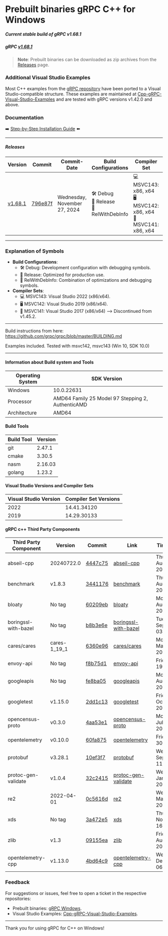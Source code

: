 # Prebuilt binaries gRPC C++ for Windows

##### Current stable build of gRPC v1.68.1

##### gRPC [v1.68.1](https://github.com/grpc/grpc/releases/tag/v1.68.1)

> **Note**: Prebuilt binaries can be downloaded as zip archives from the [Releases](https://github.com/thommyho/gRPC_windows/releases) page.

### Additional Visual Studio Examples

Most C++ examples from the [gRPC repository](https://github.com/grpc/grpc/tree/master/examples/cpp) have been ported to a
Visual Studio-compatible structure. These examples are maintained at [Cpp-gRPC-Visual-Studio-Examples](https://github.com/thommyho/Cpp-gRPC-Visual-Studio-Examples)
and are tested with gRPC versions v1.42.0 and above.

### Documentation

➡️ [Step-by-Step Installation Guide](https://thommyho.github.io/Cpp-gRPC-Windows-PreBuilts) ⬅️

______________________________________________________________________

##### Releases

| Version                                                                  | Commit                                                                                  | Commit-Date                  | Build Configurations                        | Compiler Set                                                         | Example |
| ------------------------------------------------------------------------ | --------------------------------------------------------------------------------------- | ---------------------------- | ------------------------------------------- | -------------------------------------------------------------------- | ------- |
| [v1.68.1](https://github.com/thommyho/gRPC_windows/releases/tag/v1.68.1) | [796e87f](https://github.com/grpc/grpc/commit/796e87f16136533977b8647b50a020519fd7a137) | Wednesday, November 27, 2024 | 🛠️ Debug<br>🚀 Release<br>🔧 RelWithDebInfo | 💻 MSVC143: x86, x64<br>🖥️ MSVC142: x86, x64<br>🔲 MSVC141: x86, x64 | ✅      |

______________________________________________________________________

### Explanation of Symbols

- **Build Configurations**:
  - 🛠️ Debug: Development configuration with debugging symbols.
  - 🚀 Release: Optimized for production use.
  - 🔧 RelWithDebInfo: Combination of optimizations and debugging symbols.
- **Compiler Sets**:
  - 💻 MSVC143: Visual Studio 2022 (x86/x64).
  - 🖥️ MSVC142: Visual Studio 2019 (x86/x64).
  - 🔲 MSVC141: Visual Studio 2017 (x86/x64) --> Discontinued from v1.45.2.

______________________________________________________________________

Build instructions from here: <https://github.com/grpc/grpc/blob/master/BUILDING.md>

Examples included. Tested with msvc142, msvc143 (Win 10, SDK 10.0)

______________________________________________________________________

#### Information about Build system and Tools

| Operating System | SDK Version                                       |
| ---------------- | ------------------------------------------------- |
| Windows          | 10.0.22631                                        |
| Processor        | AMD64 Family 25 Model 97 Stepping 2, AuthenticAMD |
| Architecture     | AMD64                                             |

#### Build Tools

| Build Tool | Version |
| ---------- | ------- |
| git        | 2.47.1  |
| cmake      | 3.30.5  |
| nasm       | 2.16.03 |
| golang     | 1.23.2  |

#### Visual Studio Versions and Compiler Sets

| Visual Studio Version | Compiler Set Versions |
| --------------------- | --------------------- |
| 2022                  | 14.41.34120           |
| 2019                  | 14.29.30133           |

#### gRPC c++ Third Party Components

| Third Party Component | Version      | Commit                                                                                                                    | Link                                                                               | Timestamp                     |
| --------------------- | ------------ | ------------------------------------------------------------------------------------------------------------------------- | ---------------------------------------------------------------------------------- | ----------------------------- |
| abseil-cpp            | 20240722.0   | [4447c75](https://github.com/abseil/abseil-cpp.git/commit/4447c7562e3bc702ade25105912dce503f0c4010)                       | [abseil-cpp](https://github.com/abseil/abseil-cpp.git)                             | Thursday, August 01, 2024     |
| benchmark             | v1.8.3       | [3441176](https://github.com/google/benchmark/commit/344117638c8ff7e239044fd0fa7085839fc03021)                            | [benchmark](https://github.com/google/benchmark)                                   | Thursday, August 31, 2023     |
| bloaty                | No tag       | [60209eb](https://github.com/google/bloaty.git/commit/60209eb1ccc34d5deefb002d1b7f37545204f7f2)                           | [bloaty](https://github.com/google/bloaty.git)                                     | Monday, August 16, 2021       |
| boringssl-with-bazel  | No tag       | [b8b3e6e](https://github.com/google/boringssl.git/commit/b8b3e6e11166719a8ebfa43c0cde9ad7d57a84f6)                        | [boringssl-with-bazel](https://github.com/google/boringssl.git)                    | Tuesday, September 03, 2024   |
| cares/cares           | cares-1_19_1 | [6360e96](https://github.com/c-ares/c-ares.git/commit/6360e96b5cf8e5980c887ce58ef727e53d77243a)                           | [cares/cares](https://github.com/c-ares/c-ares.git)                                | Monday, May 22, 2023          |
| envoy-api             | No tag       | [f8b75d1](https://github.com/envoyproxy/data-plane-api.git/commit/f8b75d1efa92bbf534596a013d9ca5873f79dd30)               | [envoy-api](https://github.com/envoyproxy/data-plane-api.git)                      | Friday, July 19, 2024         |
| googleapis            | No tag       | [fe8ba05](https://github.com/googleapis/googleapis.git/commit/fe8ba054ad4f7eca946c2d14a63c3f07c0b586a0)                   | [googleapis](https://github.com/googleapis/googleapis.git)                         | Monday, August 19, 2024       |
| googletest            | v1.15.0      | [2dd1c13](https://github.com/google/googletest.git/commit/2dd1c131950043a8ad5ab0d2dda0e0970596586a)                       | [googletest](https://github.com/google/googletest.git)                             | Friday, October 06, 2023      |
| opencensus-proto      | v0.3.0       | [4aa53e1](https://github.com/census-instrumentation/opencensus-proto.git/commit/4aa53e15cbf1a47bc9087e6cfdca214c1eea4e89) | [opencensus-proto](https://github.com/census-instrumentation/opencensus-proto.git) | Monday, July 20, 2020         |
| opentelemetry         | v0.10.0      | [60fa875](https://github.com/open-telemetry/opentelemetry-proto.git/commit/60fa8754d890b5c55949a8c68dcfd7ab5c2395df)      | [opentelemetry](https://github.com/open-telemetry/opentelemetry-proto.git)         | Friday, July 30, 2021         |
| protobuf              | v3.28.1      | [10ef3f7](https://github.com/protocolbuffers/protobuf.git/commit/10ef3f77683f77fb3c059bf47725c27b3ff41e63)                | [protobuf](https://github.com/protocolbuffers/protobuf.git)                        | Wednesday, September 11, 2024 |
| protoc-gen-validate   | v1.0.4       | [32c2415](https://github.com/envoyproxy/protoc-gen-validate.git/commit/32c2415389a3538082507ae537e7edd9578c64ed)          | [protoc-gen-validate](https://github.com/envoyproxy/protoc-gen-validate.git)       | Wednesday, January 17, 2024   |
| re2                   | 2022-04-01   | [0c5616d](https://github.com/google/re2.git/commit/0c5616df9c0aaa44c9440d87422012423d91c7d1)                              | [re2](https://github.com/google/re2.git)                                           | Wednesday, March 30, 2022     |
| xds                   | No tag       | [3a472e5](https://github.com/cncf/xds.git/commit/3a472e524827f72d1ad621c4983dd5af54c46776)                                | [xds](https://github.com/cncf/xds.git)                                             | Thursday, November 16, 2023   |
| zlib                  | v1.3         | [09155ea](https://github.com/madler/zlib/commit/09155eaa2f9270dc4ed1fa13e2b4b2613e6e4851)                                 | [zlib](https://github.com/madler/zlib)                                             | Friday, August 18, 2023       |
| opentelemetry-cpp     | v1.13.0      | [4bd64c9](https://github.com/open-telemetry/opentelemetry-cpp/commit/4bd64c9a336fd438d6c4c9dad2e6b61b0585311f)            | [opentelemetry-cpp](https://github.com/open-telemetry/opentelemetry-cpp)           | Wednesday, December 06, 2023  |

### Feedback

For suggestions or issues, feel free to open a ticket in the respective repositories:

- Prebuilt binaries: [gRPC Windows](https://github.com/thommyho/gRPC_windows).
- Visual Studio Examples: [Cpp-gRPC-Visual-Studio-Examples](https://github.com/thommyho/Cpp-gRPC-Visual-Studio-Examples).

______________________________________________________________________

Thank you for using gRPC for C++ on Windows!
